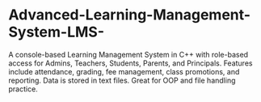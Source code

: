 # Advanced-Learning-Management-System-LMS-
A console-based Learning Management System in C++ with role-based access for Admins, Teachers, Students, Parents, and Principals. Features include attendance, grading, fee management, class promotions, and reporting. Data is stored in text files. Great for OOP and file handling practice.
